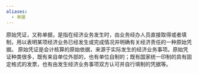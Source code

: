 ```yaml
---
aliases:
  - 单据
---
```

原始凭证，又称单据，是指在经济业务发生时，由业务经办人员直接取得或者填制，用以表明某项经济业务已经发生或完成情况并明确有关经济责任的一种原始凭据。 原始凭证是会计核算的原始依据，来源于实际发生的经济业务事项。原始凭证种类很多，既有来自单位外部的，也有单位自制的；既有国家统一印制的具有固定格式的发票，也有由发生经济业务事项双方认可并自行填制的凭据等。